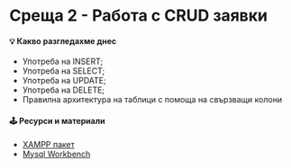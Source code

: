 # Среща 2 - Работа с CRUD заявки

#### 💡 Какво разгледахме днес
- Употреба на INSERT;
- Употреба на SELECT;
- Употреба на UPDATE;
- Употреба на DELETE;
- Правилна архитектура на таблици с помоща на свързващи колони

#### 🕹️ Ресурси и материали
- [XAMPP пакет](https://www.apachefriends.org/download.html)
- [Mysql Workbench](https://www.mysql.com/products/workbench/)

